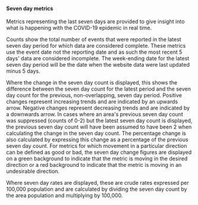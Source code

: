 #### Seven day metrics

Metrics representing the last seven days are provided to give insight into what is happening with the COVID-19 epidemic in real time.

Counts show the total number of events that were reported in the latest seven day period for which data are considered complete.  These metrics use the event date not the reporting date and as such the most recent 5 days' data are considered incomplete. The week-ending date for the latest seven day period will be the date when the website data were last updated minus 5 days. 

Where the change in the seven day count is displayed, this shows the difference between the seven day count for the latest period and the seven day count for the previous, non-overlapping, seven day period. Positive changes represent increasing trends and are indicated by an upwards arrow. Negative changes represent decreasing trends and are indicated by a downwards arrow. In cases where an area's previous seven day count was suppressed (counts of 0-2) but the latest seven day count is displayed, the previous seven day count will have been assumed to have been 2 when calculating the change in the seven day count. The percentage change is also calculated by expressing this change as a percentage of the previous seven day count. For metrics for which movement in a particular direction can be defined as good or bad, the seven day change figures are displayed on a green background to indicate that the metric is moving in the desired direction or a red background to indicate that the metric is moving in an undesirable direction.

Where seven day rates are displayed, these are crude rates expressed per 100,000 population and are calculated by dividing the seven day count by the area population and multiplying by 100,000.

